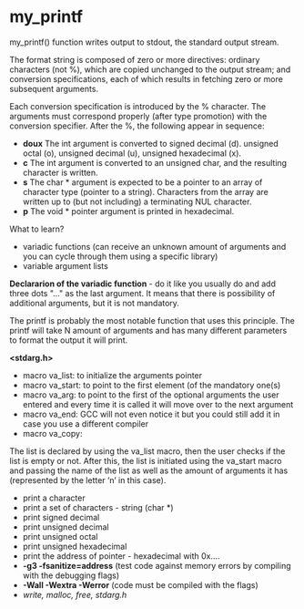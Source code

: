 # my_printf

my_printf() function writes output to stdout, the standard output stream.

The format string is composed of zero or more directives: ordinary characters (not %), which are copied unchanged to the output stream; 
and conversion specifications, each of which results in fetching zero or more subsequent arguments.

Each conversion specification is introduced by the % character. 
The arguments must correspond properly (after type promotion) with the conversion specifier. 
After the %, the following appear in sequence:

- **doux** The int argument is converted to signed decimal (d). unsigned octal (o), unsigned decimal (u), unsigned hexadecimal (x).
- **c** The int argument is converted to an unsigned char, and the resulting character is written.
- **s** The char * argument is expected to be a pointer to an array of character type (pointer to a string). Characters from the array are written up to (but not including) a terminating NUL character.
- **p** The void * pointer argument is printed in hexadecimal.

What to learn?
- variadic functions (can receive an unknown amount of arguments and you can cycle through them using a specific library)
- variable argument lists

**Declararion of the variadic function** - do it like you usually do and add three dots "..." as the last argument. 
It means that there is possibility of additional arguments, but it is not mandatory.

The printf is probably the most notable function that uses this principle. 
The printf will take N amount of arguments and has many different parameters to format the output it will print.

**<stdarg.h>**
- macro va_list: to initialize the arguments pointer
- macro va_start: to point to the first element (of the mandatory one(s)
- macro va_arg: to point to the first of the optional arguments the user entered and every time it is called it will move over to the next argument
- macro va_end: GCC will not even notice it but you could still add it in case you use a different compiler
- macro va_copy:

The list is declared by using the va_list macro, then the user checks if the list is empty or not. 
After this, the list is initiated using the va_start macro and passing the name of the list as well as the amount of arguments it has (represented by the letter ‘n’ in this case).

- print a character 
- print a set of characters - string (char *)
- print signed decimal
- print unsigned decimal
- print unsigned octal
- print unsigned hexadecimal
- print the address of pointer - hexadecimal with 0x....
- **-g3 -fsanitize=address** (test code against memory errors by compiling with the debugging flags)
- **-Wall -Wextra -Werror** (code must be compiled with the flags)
- *write, malloc, free, stdarg.h*
